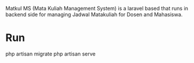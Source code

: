 Matkul MS (Mata Kuliah Management System) is a laravel based that runs in backend side for managing Jadwal Matakuliah for Dosen and Mahasiswa.

# Run
php artisan migrate
php artisan serve
